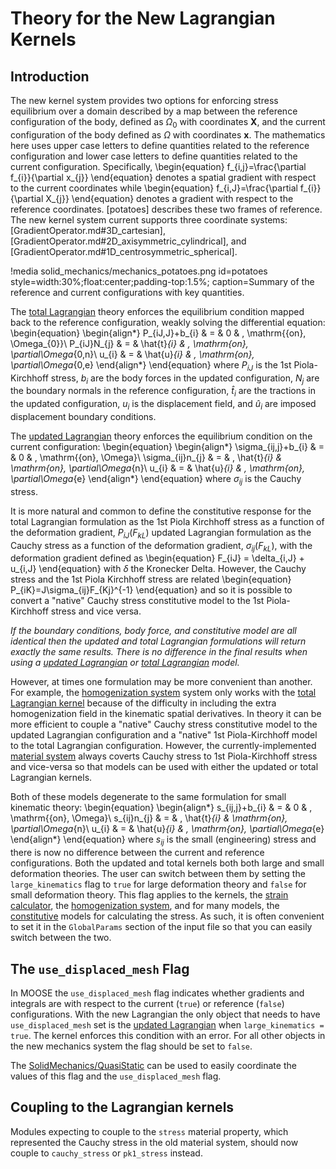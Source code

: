 # Theory for the New Lagrangian Kernels

## Introduction

The new kernel system provides two options for enforcing stress equilibrium
over a domain described by a map between the reference configuration of the body,
defined as $\Omega_0$ with coordinates $\boldsymbol{X}$, and the current
configuration of the body defined as $\Omega$ with coordinates
$\boldsymbol{x}$.
The mathematics here uses upper case letters to define quantities
related to the reference configuration and lower case letters to define
quantities related to the current configuration.  Specifically,
\begin{equation}
      f_{i,j}=\frac{\partial f_{i}}{\partial x_{j}}
\end{equation}
denotes a spatial gradient with respect to the current coordinates
while
\begin{equation}
      f_{i,J}=\frac{\partial f_{i}}{\partial X_{j}}
\end{equation}
denotes a gradient with respect to the reference coordinates.  [potatoes]
describes these two frames of reference. The new kernel system current supports three coordinate systems: [GradientOperator.md#3D_cartesian], [GradientOperator.md#2D_axisymmetric_cylindrical], and [GradientOperator.md#1D_centrosymmetric_spherical].

!media solid_mechanics/mechanics_potatoes.png
       id=potatoes
       style=width:30%;float:center;padding-top:1.5%;
       caption=Summary of the reference and current configurations with key quantities.

The [total Lagrangian](kernels/lagrangian/TotalLagrangianStressDivergence.md) theory
enforces the equilibrium condition mapped back to the reference
configuration, weakly solving the differential equation:
\begin{equation}
      \begin{align*}
      P_{iJ,J}+b_{i} & = & 0 & \, \mathrm{{on}\, \Omega_{0}}\\
      P_{iJ}N_{j} & = & \hat{t}_{i} & \, \mathrm{on}\, \partial\Omega_{0,n}\\
      u_{i} & = & \hat{u}_{i} & \, \mathrm{on}\, \partial\Omega_{0,e}
      \end{align*}
\end{equation}
where $P_{iJ}$ is the 1st Piola-Kirchhoff stress, $b_i$ are the body
forces in the updated configuration, $N_{j}$ are the boundary normals
in the reference configuration, $\hat{t}_{i}$ are the tractions
in the updated configuration, $u_i$ is the displacement field, and
$\hat{u}_{i}$ are imposed displacement boundary conditions.

The [updated Lagrangian](/UpdatedLagrangianStressDivergence.md) theory
enforces the equilibrium condition on the current configuration:
\begin{equation}
      \begin{align*}
      \sigma_{ij,j}+b_{i} & = & 0 & \, \mathrm{{on}\, \Omega}\\
      \sigma_{ij}n_{j} & = & \, \hat{t}_{i} & \mathrm{on}\, \partial\Omega_{n}\\
      u_{i} & = & \hat{u}_{i} & \, \mathrm{on}\, \partial\Omega_{e}
      \end{align*}
\end{equation}
where $\sigma_{ij}$ is the Cauchy stress.

It is more natural and common to define the constitutive response for the
total Lagrangian formulation as the 1st Piola Kirchhoff stress as a
function of the deformation gradient, $P_{iJ}\left(F_{kL}\right)$
updated Lagrangian formulation as the Cauchy stress as a
function of the deformation gradient, $\sigma_{ij}\left(F_{kL}\right)$, with
the deformation gradient defined as
\begin{equation}
      F_{iJ} = \delta_{i,J} + u_{i,J}
\end{equation}
with $\delta$ the Kronecker Delta.
However, the Cauchy stress and the 1st Piola Kirchhoff stress are related
\begin{equation}
     P_{iK}=J\sigma_{ij}F_{Kj}^{-1}
\end{equation}
and so it is possible to convert a "native" Cauchy stress constitutive
model to the 1st Piola-Kirchhoff stress and vice versa.

*If the boundary conditions, body force, and constitutive model are
all identical then the updated and total Lagrangian formulations will return
exactly the same results.  There is no difference in the final results
when using a [updated Lagrangian](kernels/lagrangian/UpdatedLagrangianStressDivergence.md) or
[total Lagrangian](kernels/lagrangian/TotalLagrangianStressDivergence.md) model.*

However, at times one formulation may be more convenient than another.
For example, the [homogenization system](solid_mechanics/Homogenization.md)
system only works with the [total Lagrangian kernel](kernels/lagrangian/TotalLagrangianStressDivergence.md)
because of the difficulty in including the extra homogenization
field in the kinematic spatial derivatives.
In theory it can be more efficient to couple a "native" Cauchy stress
constitutive model to the updated Lagrangian configuration and a
"native" 1st Piola-Kirchhoff model to the total Lagrangian configuration.
However, the currently-implemented
[material system](solid_mechanics/NewMaterialSystem.md) always coverts
Cauchy stress to 1st Piola-Kirchhoff stress and vice-versa so that models
can be used with either the updated or total Lagrangian kernels.

Both of these models degenerate to the same formulation for small kinematic
theory:
\begin{equation}
      \begin{align*}
      s_{ij,j}+b_{i} & = & 0 & \, \mathrm{{on}\, \Omega}\\
      s_{ij}n_{j} & = & \, \hat{t}_{i} & \mathrm{on}\, \partial\Omega_{n}\\
      u_{i} & = & \hat{u}_{i} & \, \mathrm{on}\, \partial\Omega_{e}
      \end{align*}
\end{equation}
where $s_{ij}$ is the small (engineering) stress and there is now
no difference between the current and reference configurations.
Both the updated and total kernels both both large and small deformation
theories.  The user can switch between them by setting the
`large_kinematics` flag to `true` for large deformation theory and
`false` for small deformation theory.  This flag applies to the kernels,
the [strain calculator](materials/lagrangian/ComputeLagrangianStrain.md), the
[homogenization system](/solid_mechanics/Homogenization.md), and
for many models, the [constitutive](solid_mechanics/NewMaterialSystem.md) models for calculating the stress.
 As such, it is often convenient to set it in the `GlobalParams` section
 of the input file so that you can easily switch between the two.

## The `use_displaced_mesh` Flag

In MOOSE the `use_displaced_mesh` flag indicates whether gradients
and integrals are with respect to the current (`true`) or reference (`false`)
configurations.
 With the new Lagrangian
the only object that needs to have `use_displaced_mesh`
set is the [updated Lagrangian](kernels/lagrangian/UpdatedLagrangianStressDivergence.md)
when `large_kinematics = true`.  The kernel enforces this condition with
an error.  For all other objects in the new mechanics system the
flag should be set to `false`.

The [SolidMechanics/QuasiStatic](/Physics/SolidMechanics/QuasiStatic/index.md)
can be used to easily coordinate the
values of this flag and the `use_displaced_mesh` flag.

## Coupling to the Lagrangian kernels 

Modules expecting to couple to the `stress` material property, 
which represented the Cauchy stress in the old material system, 
should now couple to `cauchy_stress` or `pk1_stress` instead.
